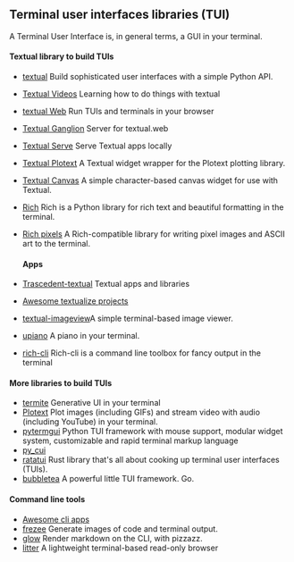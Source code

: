 
## Terminal user interfaces libraries (TUI)

A Terminal User Interface is, in general terms, a GUI in your terminal.

#### Textual library to build TUIs

- [textual](https://github.com/Textualize/textual)  Build sophisticated user interfaces with a simple Python API.
- [Textual Videos](https://github.com/Textualize/videos) Learning how to do things with textual
- [textual Web](https://github.com/Textualize/textual-web) Run TUIs and terminals in your browser
- [Textual Ganglion](https://github.com/Textualize/textual-ganglion) Server for textual.web
- [Textual Serve](https://github.com/Textualize/textual-serve) Serve Textual apps locally
- [Textual Plotext](https://pypi.org/project/textual-plotext/) A Textual widget wrapper for the Plotext plotting library.
- [Textual Canvas](https://github.com/davep/textual-canvas) A simple character-based canvas widget for use with Textual.
- [Rich](https://github.com/Textualize/rich) Rich is a Python library for rich text and beautiful formatting in the terminal.
- [Rich pixels](https://github.com/darrenburns/rich-pixels) A Rich-compatible library for writing pixel images and ASCII art to the terminal.

  
  #### Apps
- [Trascedent-textual](https://github.com/Textualize/transcendent-textual) Textual apps and libraries
- [Awesome textualize projects](https://github.com/oleksis/awesome-textualize-projects)
- [textual-imageview](https://github.com/adamviola/textual-imageview)A simple terminal-based image viewer.
- [upiano](https://github.com/eliasdorneles/upiano) A piano in your terminal.
- [rich-cli](https://github.com/textualize/rich-cli) Rich-cli is a command line toolbox for fancy output in the terminal

#### More libraries to build TUIs 
- [termite](https://github.com/shobrook/termite) Generative UI in your terminal
- [Plotext](https://github.com/piccolomo/plotext) Plot images (including GIFs) and stream video with audio (including YouTube) in your terminal.
- [pytermgui](https://github.com/bczsalba/pytermgui) Python TUI framework with mouse support, modular widget system, customizable and rapid terminal markup language
- [py_cui](https://github.com/jwlodek/py_cui)
- [ratatui](https://github.com/ratatui/) Rust library that's all about cooking up terminal user interfaces (TUIs). 
- [bubbletea](https://github.com/charmbracelet/bubbletea) A powerful little TUI framework. Go.

#### Command line tools
- [Awesome cli apps](https://github.com/toolleeo/awesome-cli-apps-in-a-csv)
- [frezee](https://github.com/charmbracelet/freeze) Generate images of code and terminal output.
- [glow](https://github.com/charmbracelet/glow) Render markdown on the CLI, with pizzazz.
- [litter](https://github.com/tuxcanfly/litter) A lightweight terminal-based read-only browser




